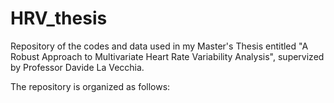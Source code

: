 # HRV_thesis
Repository of the codes and data used in my Master's Thesis entitled "A Robust Approach to Multivariate Heart Rate Variability Analysis", supervized by Professor Davide La Vecchia.

The repository is organized as follows:


